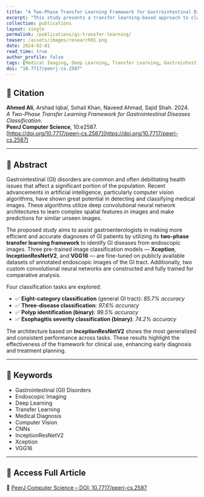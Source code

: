 ```yaml
---
title: "A Two-Phase Transfer Learning Framework for Gastrointestinal Diseases Classification"
excerpt: "This study presents a transfer learning-based approach to classify GI diseases from endoscopic images using deep learning models like InceptionResNetV2, Xception, and VGG16."
collection: publications
layout: single
permalink: /publications/gi-transfer-learning/
teaser: /assets/images/research01.png
date: 2024-02-01
read_time: true
author_profile: false
tags: [Medical Imaging, Deep Learning, Transfer Learning, Gastrointestinal, Computer Vision]
doi: "10.7717/peerj-cs.2587"
---
```


## 📄 Citation

**Ahmed Ali**, Arshad Iqbal, Sohail Khan, Naveed Ahmad, Sajid Shah. 2024.  
*A Two-Phase Transfer Learning Framework for Gastrointestinal Diseases Classification*.  
**PeerJ Computer Science**, 10:e2587.  
[https://doi.org/10.7717/peerj-cs.2587](https://doi.org/10.7717/peerj-cs.2587)

---

## 🧠 Abstract

Gastrointestinal (GI) disorders are common and often debilitating health issues that affect a significant portion of the population. Recent advancements in artificial intelligence, particularly computer vision algorithms, have shown great potential in detecting and classifying medical images. These algorithms utilize deep convolutional neural network architectures to learn complex spatial features in images and make predictions for similar unseen images.

The proposed study aims to assist gastroenterologists in making more efficient and accurate diagnoses of GI patients by utilizing its **two-phase transfer learning framework** to identify GI diseases from endoscopic images. Three pre-trained image classification models — **Xception**, **InceptionResNetV2**, and **VGG16** — are fine-tuned on publicly available datasets of annotated endoscopic images of the GI tract. Additionally, two custom convolutional neural networks are constructed and fully trained for comparative analysis.

Four classification tasks are explored:

- ✅ **Eight-category classification** (general GI tract): *85.7% accuracy*  
- ✅ **Three-disease classification**: *97.6% accuracy*  
- ✅ **Polyp identification (binary)**: *99.5% accuracy*  
- ✅ **Esophagitis severity classification (binary)**: *74.2% accuracy*

The architecture based on **InceptionResNetV2** shows the most generalized and consistent performance across tasks. These results highlight the effectiveness of the framework for clinical use, enhancing early diagnosis and treatment planning.

---

## 🔬 Keywords

- Gastrointestinal (GI) Disorders  
- Endoscopic Imaging  
- Deep Learning  
- Transfer Learning  
- Medical Diagnosis  
- Computer Vision  
- CNNs  
- InceptionResNetV2  
- Xception  
- VGG16

---

## 📎 Access Full Article

🔗 [PeerJ Computer Science – DOI: 10.7717/peerj-cs.2587](https://doi.org/10.7717/peerj-cs.2587)